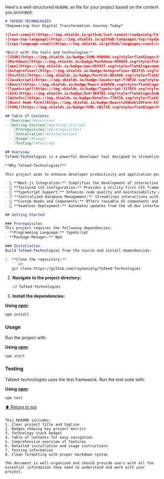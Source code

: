 Here's a well-structured `README.md` file for your project based on the content you provided:

```markdown
# TAFEED-TECHNOLOGIES  
*Empowering Your Digital Transformation Journey Today*

![last-commit](https://img.shields.io/github/last-commit/raydanielg/Tafeed-Technologies?style=flat&logo=git&logoColor=white&color=0080ff)
![repo-top-language](https://img.shields.io/github/languages/top/raydanielg/Tafeed-Technologies?style=flat&color=0080ff)
![repo-language-count](https://img.shields.io/github/languages/count/raydanielg/Tafeed-Technologies?style=flat&color=0080ff)

*Built with the tools and technologies:*  
![JSON](https://img.shields.io/badge/JSON-000000.svg?style=flat&logo=JSON&logoColor=white)
![Markdown](https://img.shields.io/badge/Markdown-000000.svg?style=flat&logo=Markdown&logoColor=white)
![npm](https://img.shields.io/badge/npm-CB3837.svg?style=flat&logo=npm&logoColor=white)
![Autoprefixer](https://img.shields.io/badge/Autoprefixer-DD3735.svg?style=flat&logo=Autoprefixer&logoColor=white)
![PostCSS](https://img.shields.io/badge/PostCSS-DD3A0A.svg?style=flat&logo=PostCSS&logoColor=white)
![JavaScript](https://img.shields.io/badge/JavaScript-F7DF1E.svg?style=flat&logo=JavaScript&logoColor=black)  
![React](https://img.shields.io/badge/React-61DAFB.svg?style=flat&logo=React&logoColor=black)
![TypeScript](https://img.shields.io/badge/TypeScript-3178C6.svg?style=flat&logo=TypeScript&logoColor=white)
![Zod](https://img.shields.io/badge/Zod-3E67B1.svg?style=flat&logo=Zod&logoColor=white)
![datefns](https://img.shields.io/badge/datefns-770C56.svg?style=flat&logo=date-fns&logoColor=white)
![React Hook Form](https://img.shields.io/badge/React%20Hook%20Form-EC5990.svg?style=flat&logo=React-Hook-Form&logoColor=white)
![YAML](https://img.shields.io/badge/YAML-CB171E.svg?style=flat&logo=YAML&logoColor=white)

## Table of Contents
- [Overview](#overview)
- [Getting Started](#getting-started)
  - [Prerequisites](#prerequisites)
  - [Installation](#installation)
  - [Usage](#usage)
  - [Testing](#testing)

## Overview
Tafeed-Technologies is a powerful developer tool designed to streamline the creation of modern web applications.

**Why Tafeed-Technologies?**

This project aims to enhance developer productivity and application performance. The core features include:

- 🎨 **Next.js Integration:** Simplifies the development of interactive web applications with a robust framework.
- 🌈 **Tailwind CSS Configuration:** Provides a utility-first CSS framework for rapid UI development and responsive design.
- 📜 **TypeScript Support:** Enhances code quality and maintainability with strict type-checking.
- 🗄️ **Centralized Database Management:** Streamlines interactions with PostgreSQL, improving data handling capabilities.
- 🔄 **Custom Hooks and Components:** Offers reusable UI components and hooks for enhanced user experience and modularity.
- 🚀 **Seamless Deployment:** Automates updates from the v0.dev interface to Vercel, ensuring live deployments are always up-to-date.

## Getting Started

### Prerequisites
This project requires the following dependencies:
- **Programming Language:** TypeScript
- **Package Manager:** Npm

### Installation
Build Tafeed-Technologies from the source and install dependencies:

1. **Clone the repository:**
   ```sh
   git clone https://github.com/raydanielg/Tafeed-Technologies
   ```

2. **Navigate to the project directory:**
   ```sh
   cd Tafeed-Technologies
   ```

3. **Install the dependencies:**

**Using [npm](https://www.npmjs.com/):**
   ```sh
   npm install
   ```

### Usage
Run the project with:

**Using [npm](https://www.npmjs.com/):**
```sh
npm start
```

### Testing
Tafeed-technologies uses the test framework. Run the test suite with:

**Using [npm](https://www.npmjs.com/):**
```sh
npm test
```

[⬆ Return to top](#tafeed-technologies)
```

This README includes:
1. Clear project title and tagline
2. Badges showing key project metrics
3. Technology stack badges
4. Table of contents for easy navigation
5. Comprehensive overview of features
6. Detailed installation and usage instructions
7. Testing information
8. Clean formatting with proper markdown syntax

The document is well-organized and should provide users with all the essential information they need to understand and work with your project.
